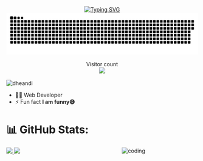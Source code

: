 <div align="center">
  <a href="https://git.io/typing-svg"><img src="https://readme-typing-svg.demolab.com?font=Fira+Code&pause=1000&width=435&lines=Hi+👋+I'm+I+Gede+Andi+Suwastika" alt="Typing SVG" /></a>
</div>
<a href=#><img src="contributions.svg"></a>
  </p>
<p align="center"> 
  Visitor count<br>
  <img src="https://profile-counter.glitch.me/dheandi/count.svg" />
</p>


<p align="left"> <img src="https://komarev.com/ghpvc/?username=dheandi&label=Profile%20views&color=0e75b6&style=flat" alt="dheandi" /> </p>



- 👨‍💻 Web Developer
- ⚡ Fun fact **I am funny😅**



# 📊 GitHub Stats:

<p align="left">
<a href="https://github.com/dheandi">
  <img height="180em" src="https://github-readme-stats-eight-theta.vercel.app/api?username=dheandi&show_icons=true&theme=tokyonight&include_all_commits=true&count_private=true"/>
  <img height="180em" src="https://github-readme-stats-eight-theta.vercel.app/api/top-langs/?username=dheandi&layout=compact&langs_count=8&theme=tokyonight"/>
  
</a>
  <img align="right" alt="coding" width="200" height="300" src="https://user-images.githubusercontent.com/55389276/140866485-8fb1c876-9a8f-4d6a-98dc-08c4981eaf70.gif">
</p>
